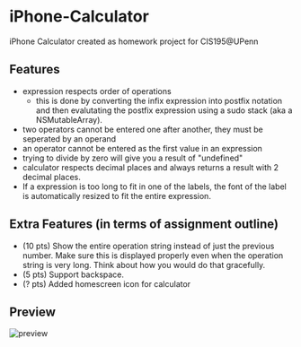 iPhone-Calculator
=================

iPhone Calculator created as homework project for CIS195@UPenn

Features
--------

- expression respects order of operations
	- this is done by converting the infix expression into postfix notation and then evalutating the
  		  postfix expression using a sudo stack (aka a NSMutableArray).
- two operators cannot be entered one after another, they must be seperated by an operand
- an operator cannot be entered as the first value in an expression
- trying to divide by zero will give you a result of "undefined"
- calculator respects decimal places and always returns a result with 2 decimal places.
- If a expression is too long to fit in one of the labels, the font of the label is automatically resized to fit the entire expression.

Extra Features (in terms of assignment outline)
----------------------------------------------

- (10 pts) Show the entire operation string instead of just the previous number. Make sure this is displayed properly even when the operation string is very long. Think about how you would do that gracefully.
- (5 pts) Support backspace. 
- (? pts) Added homescreen icon for calculator 

Preview
-------
![preview](https://raw.github.com/borist/iPhone-Calculator/master/preview.png "Calculator Screenshot")
